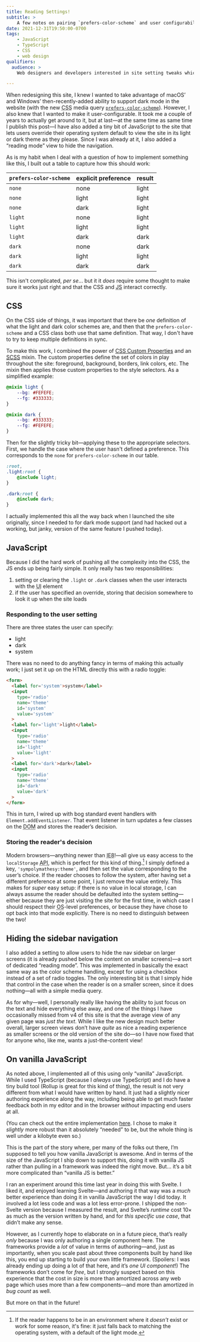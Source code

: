 ```yaml
---
title: Reading Settings!
subtitle: >
    A few notes on pairing `prefers-color-scheme` and user configurability, as well as adding a little reading mode switch.
date: 2021-12-31T19:50:00-0700
tags:
    - JavaScript
    - TypeScript
    - CSS
    - web design
qualifiers:
  audience: >
    Web designers and developers interested in site setting tweaks which respect user preferences.

---
```




When redesigning this site, I knew I wanted to take advantage of macOS’ and Windows’ then-recently-added ability to support dark mode in the website (with the new <abbr title="cascading style sheets">CSS</abbr> media query [`prefers-color-scheme`]). However, I also knew that I wanted to make it user-configurable. It took me a couple of years to actually get around to it, but at last—at the same time as same time I publish this post—I have also added a tiny bit of JavaScript to the site that lets users override their operating system default to view the site in its light or dark theme as they please. Since I was already at it, I also added a “reading mode” view to hide the navigation.

[`prefers-color-scheme`]: http://developer.mozilla.org/en-US/docs/Web/CSS/@media/prefers-color-scheme

As is my habit when I deal with a question of how to implement something like this, I built out a table to capture how this should work:

<div class='table-container'>

| `prefers-color-scheme` | explicit preference | result |
| ---------------------- | ------------------- | ------ |
| `none`                 | none                | light  |
| `none`                 | light               | light  |
| `none`                 | dark                | light  |
| `light`                | none                | light  |
| `light`                | light               | light  |
| `light`                | dark                | dark   |
| `dark`                 | none                | dark   |
| `dark`                 | light               | light  |
| `dark`                 | dark                | dark   |

</div>

This isn't complicated, <i>per se</i>… but it it *does* require some thought to make sure it works just right and that the <abbr>CSS</abbr> and <abbr title="JavaScript">JS</abbr> interact correctly.


## <abbr>CSS</abbr>

On the <abbr>CSS</abbr> side of things, it was important that there be *one* definition of what the light and dark color schemes are, and then that the `prefers-color-scheme` and a <abbr>CSS</abbr> class both use that same definition. That way, I don't have to try to keep multiple definitions in sync.

To make this work, I combined the power of [<abbr>CSS</abbr> Custom Properties][custom-properties] and an [<abbr title="sassy CSS">SCSS</abbr>][SCSS] mixin. The custom properties define the set of colors in play throughout the site: foreground, background, borders, link colors, etc. The mixin then applies those custom properties to the style selectors. As a simplified example:

[custom-properties]: http://developer.mozilla.org/en-US/docs/Web/CSS/Using_CSS_custom_properties
[SCSS]: https://sass-lang.com

```scss
@mixin light {
    --bg: #FEFEFE;
    --fg: #333333;
}

@mixin dark {
    --bg: #333333;
    --fg: #FEFEFE;
}
```

Then for the slightly tricky bit—applying these to the appropriate selectors. First, we handle the case where the user hasn't defined a preference. This corresponds to the `none` for `prefers-color-scheme` in our table.

```scss
:root,
.light:root {
    @include light;
}

.dark:root {
    @include dark;
}
```

I actually implemented this all the way back when I launched the site originally, since I needed to for dark mode support (and had hacked out a working, but janky, version of the same feature I pushed today).


## JavaScript

Because I did the hard work of pushing all the complexity into the <abbr>CSS</abbr>, the <abbr>JS</abbr> ends up being fairly simple. It only really has two responsibilities:

1. setting or clearing the `.light` or `.dark` classes when the user interacts with the <abbr title="user interface">UI</abbr> element
2. if the user has specified an override, storing that decision somewhere to look it up when the site loads

### Responding to the user setting

There are three states the user can specify:

- light
- dark
- system

There was no need to do anything fancy in terms of making this actually work; I just set it up on the HTML directly this with a radio toggle:

```html
<form>
  <label for='system'>system</label>
  <input
    type='radio'
    name='theme'
    id='system'
    value='system'
  >
  <label for='light'>light</label>
  <input
    type='radio'
    name='theme'
    id='light'
    value='light'
  >
  <label for='dark'>dark</label>
  <input
    type='radio'
    name='theme'
    id='dark'
    value='dark'
  >
</form>
```

This in turn, I wired up with bog standard event handlers with `Element.addEventListener`. That event listener in turn updates a few classes on the <abbr title="Document Object Model">DOM</abbr> and stores the reader’s decision.


### Storing the reader's decision

Modern browsers—anything newer than <abbr title="Internet Explorer 8">IE8</abbr>!—all give us easy access to the `localStorage` <abbr title="application programming interface">API</abbr>, which is perfect for this kind of thing.[^graceful-degradation] I simply defined a key, `'sympolymathesy:theme'`, and then set the value corresponding to the user’s choice. If the reader chooses to follow the system, after having set a different preference at some point, I just remove the value entirely. This makes for *super* easy setup: if there is no value in local storage, I can always assume the reader should be defaulted into the system setting—either because they are just visiting the site for the first time, in which case I should respect their <abbr title="operating system">OS</abbr>-level preferences, or because they have chose to opt back into that mode explicitly. There is no need to distinguish between the two!

[^graceful-degradation]: If the reader happens to be in an environment where it *doesn't* exist or work for some reason, it's fine: it just falls back to matching the operating system, with a default of the light mode.


## Hiding the sidebar navigation

I also added a setting to allow users to hide the nav sidebar on larger screens (it is already pushed below the content on smaller screens)—a sort of dedicated “reading mode”. This was implemented in basically the exact same way as the color scheme handling, except for using a checkbox instead of a set of radio toggles. The only interesting bit is that I simply hide that control in the case when the reader is on a smaller screen, since it does nothing—all with a simple media query.

As for why—well, I personally really like having the ability to just focus on the text and hide everything else away, and one of the things I have occasionally missed from v4 of this site is that the average view of any given page was *just the text*. While I like the new design much better overall, larger screen views don’t have *quite* as nice a reading experience as smaller screens or the old version of the site do—so I have now fixed that for anyone who, like me, wants a just-the-content view!


## On vanilla JavaScript

As noted above, I implemented all of this using only “vanilla” JavaScript. While I used TypeScript (because I *always* use TypeScript) and I do have a tiny build tool (Rollup is great for this kind of thing), the result is not very different from what I would have written by hand. It just had a slightly nicer authoring experience along the way, including being able to get much faster feedback both in my editor and in the browser *without* impacting end users at all.

(You can check out the entire implementation [here][ts]. I chose to make it *slightly* more robust than it absolutely “needed” to be, but the whole thing is well under a kilobyte even so.)

[ts]: https://github.com/chriskrycho/v5.chriskrycho.com/tree/user-configurable-color-scheme/scripts

This is the part of the story where, per many of the folks out there, I’m supposed to tell you how vanilla JavaScript is awesome. And in terms of the size of the JavaScript I ship down to support this, doing it with vanilla <abbr>JS</abbr> rather than pulling in a framework was indeed the right move. But… it’s a bit more complicated than “vanilla JS is better.”

I ran an experiment around this time last year in doing this with Svelte. I liked it, and enjoyed learning Svelte—and authoring it that way was a *much* better experience than doing it in vanilla JavaScript the way I did today. It involved a lot less code and was a lot less error-prone. I shipped the non-Svelte version because I measured the result, and Svelte’s *runtime* cost 10× as much as the version written by hand, and for *this specific use case*, that didn’t make any sense.

However, as I currently hope to elaborate on in a future piece, that’s really *only* because I was only authoring a single component here. The frameworks provide a *lot* of value in terms of authoring—and, just as importantly, when you scale past about three components built by hand like this, you end up starting to build your own little framework. (Spoilers: I was already ending up doing a lot of that here, and it’s *one UI component*!) The frameworks don’t come for *free*, but I strongly suspect based on this experience that the cost in size is more than amortized across any web page which uses more than a few components—and more than amortized in *bug count* as well.

But more on that in the future!